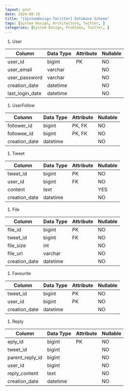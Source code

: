 ```yaml
---
layout: post
date: 2024-08-10
title: "[SystemDesign-Twritter] Database Schema"
tags: [System Design, Architecture, Twitter, ]
categories: [System Design, Problems, Twitter, ]
---
```


1. User

| Column          | Data Type | Attribute | Nullable |
| --------------- | --------- | --------- | -------- |
| user_id         | bigint    | PK        | NO       |
| user_email      | varchar   |           | NO       |
| user_password   | varchar   |           | NO       |
| creation_date   | datetime  |           | NO       |
| last_login_date | datetime  |           | NO       |

1. UserFollow

| Column        | Data Type | Attribute | Nullable |
| ------------- | --------- | --------- | -------- |
| follower_id   | bigint    | PK, FK    | NO       |
| followee_id   | bigint    | PK, FK    | NO       |
| creation_date | datetime  |           | NO       |

1. Tweet

| Column        | Data Type | Attribute | Nullable |
| ------------- | --------- | --------- | -------- |
| tweet_id      | bigint    | PK        | NO       |
| user_id       | bigint    | FK        | NO       |
| content       | text      |           | YES      |
| creation_date | datetime  |           | NO       |

1. File

| Column        | Data Type | Attribute | Nullable |
| ------------- | --------- | --------- | -------- |
| file_id       | bigint    | PK        | NO       |
| tweet_id      | bigint    | FK        | NO       |
| file_size     | int       |           | NO       |
| file_url      | varchar   |           | NO       |
| creation_date | datetime  |           | NO       |

1. Favourite

| Column        | Data Type | Attribute | Nullable |
| ------------- | --------- | --------- | -------- |
| tweet_id      | bigint    | PK        | NO       |
| user_id       | bigint    | PK        | NO       |
| creation_date | datetime  |           | NO       |

1. Reply

| Column          | Data Type | Attribute | Nullable |
| --------------- | --------- | --------- | -------- |
| eply_id         | bigint    | PK        | NO       |
| tweet_id        | bigint    |           | NO       |
| parent_reply_id | bigint    |           | NO       |
| user_id         | bigint    |           | NO       |
| reply_content   | text      |           | NO       |
| creation_date   | datetime  |           | NO       |


